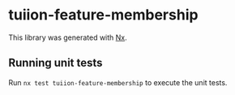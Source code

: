 # tuiion-feature-membership

This library was generated with [Nx](https://nx.dev).

## Running unit tests

Run `nx test tuiion-feature-membership` to execute the unit tests.
